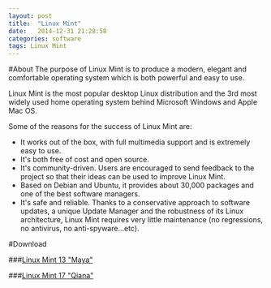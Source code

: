 ```yaml
---
layout: post
title:  "Linux Mint"
date:   2014-12-31 21:28:58
categories: software
tags: Linux Mint
---
```


#About
The purpose of Linux Mint is to produce a modern, elegant and comfortable operating system which is both powerful and easy to use.

Linux Mint is the most popular desktop Linux distribution and the 3rd most widely used home operating system behind Microsoft Windows and Apple Mac OS.

Some of the reasons for the success of Linux Mint are:

 - It works out of the box, with full multimedia support and is extremely easy to use.
 - It's both free of cost and open source.
 - It's community-driven. Users are encouraged to send feedback to the project so that their ideas can be used to  improve Linux Mint.
 - Based on Debian and Ubuntu, it provides about 30,000 packages and one of the best software managers.
 - It's safe and reliable. Thanks to a conservative approach to software updates, a unique Update Manager and the     robustness of its Linux architecture, Linux Mint requires very little maintenance (no regressions, no antivirus, no anti-spyware...etc).

#Download

###[Linux Mint 13 "Maya"](http://www.linuxmint.com/release.php?id=18)

###[Linux Mint 17 "Qiana"](http://www.linuxmint.com/release.php?id=22)
